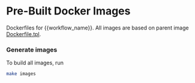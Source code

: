 # Pre-Built Docker Images

Dockerfiles for {{workflow_name}}. All images are based on parent image [Dockerfile.tpl](shared/Dockerfile.tpl).

### Generate images

To build all images, run

```bash
make images
```